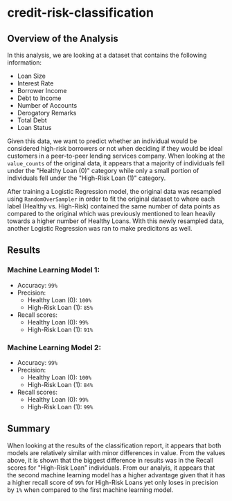 # credit-risk-classification

## Overview of the Analysis

In this analysis, we are looking at a dataset that contains the following information:

* Loan Size
* Interest Rate
* Borrower Income
* Debt to Income
* Number of Accounts
* Derogatory Remarks
* Total Debt
* Loan Status

Given this data, we want to predict whether an individual would be considered high-risk borrowers or not when deciding if they would be ideal customers in a peer-to-peer lending services company. When looking at the `value_counts` of the original data, it appears that a majority of individuals fell under the "Healthy Loan (0)" category while only a small portion of individuals fell under the "High-Risk Loan (1)" category. 

After training a Logistic Regression model, the original data was resampled using `RandomOverSampler` in order to fit the original dataset to where each label (Healthy vs. High-Risk) contained the same number of data points as compared to the original which was previously mentioned to lean heavily towards a higher number of Healthy Loans. With this newly resampled data, another Logistic Regression was ran to make predicitons as well.

## Results

### Machine Learning Model 1:
  * Accuracy: `99%`
  * Precision:
    * Healthy Loan (0): `100%`
    * High-Risk Loan (1): `85%`
  * Recall scores:
    * Healthy Loan (0): `99%`
    * High-Risk Loan (1): `91%`

### Machine Learning Model 2:
  * Accuracy: `99%`
  * Precision:
    * Healthy Loan (0): `100%`
    * High-Risk Loan (1): `84%`
  * Recall scores:
    * Healthy Loan (0): `99%`
    * High-Risk Loan (1): `99%`

## Summary

When looking at the results of the classification report, it appears that both models are relatively similar with minor differences in value. From the values above, it is shown that the biggest difference in results was in the Recall scores for "High-Risk Loan" individuals. From our analyis, it appears that the second machine learning model has a higher advantage given that it has a higher recall score of `99%` for High-Risk Loans yet only loses in precision by `1%` when compared to the first machine learning model.
